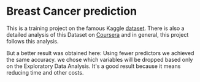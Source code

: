 # Breast Cancer prediction

This is a training project on the famous Kaggle [dataset](https://www.kaggle.com/datasets/uciml/breast-cancer-wisconsin-data). 
There is also a detailed analysis of this Dataset on [Coursera](https://www.coursera.org/projects/breast-cancer-prediction-using-machine-learning#details) 
and in general, this project follows this analysis.  

But a better result was obtained here: Using fewer predictors we achieved the same accuracy.
we chose which variables will be dropped based only on the Exploratory Data Analysis. It's a good result because 
it means reducing time and other costs.
